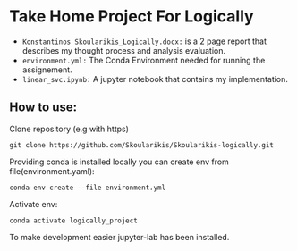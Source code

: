 # Take Home Project For Logically
- `Konstantinos Skoularikis_Logically.docx:` is a 2 page report that describes my thought process and analysis evaluation.
- `environment.yml:` The Conda Environment needed for running the assignement.
- `linear_svc.ipynb:` A jupyter notebook that contains my implementation. 

## How to use: 
Clone repository (e.g with https)

`git clone https://github.com/Skoularikis/Skoularikis-logically.git`

Providing conda is installed locally you can create env from file(environment.yaml):

`conda env create --file environment.yml`

Activate env:

`conda activate logically_project`

To make development easier jupyter-lab has been installed.


